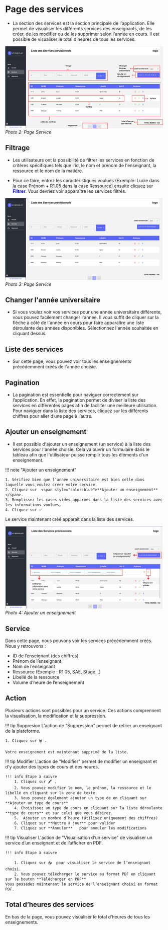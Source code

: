 # Page des services

- La section des services est la section principale de l'application. Elle permet de visualiser les différents services des enseignants, de les créer, de les modifier ou de les supprimer selon l'année en cours. Il est possible de visualiser le total d’heures de tous les services.


![Services](img/liste_services.png)
_Photo 2: Page Service_

## Filtrage

- Les utilisateurs ont la possibilité de filtrer les services en fonction de critères spécifiques tels que l'id, le nom et prénom de l'enseignant, la ressource et le nom de la matière.


- Pour ce faire, entrez les caractéristiques voulues (Exemple: Lucie dans la case Prénom + R1.05 dans la case Ressource) ensuite cliquez sur  <span style="color:blue">**Filtrer**</span>. Vous devriez voir apparaître les services filtrés.

![Filtrage](img/filtrage.png)
_Photo 3: Page Service_

## Changer l'année universitaire 

- Si vous voulez voir vos services pour une année universitaire différente, vous pouvez facilement changer l'année. Il vous suffit de cliquer sur la flèche à côté de l'année en cours pour faire apparaître une liste déroulante des années disponibles. Sélectionnez l'année souhaitée en cliquant dessus.

## Liste des services 

- Sur cette page, vous pouvez voir tous les enseignements précédemment créés de l'année choisie.

## Pagination 

- La pagination est essentielle pour naviguer correctement sur l’application. En effet, la pagination permet de diviser la liste des services en différentes pages afin de faciliter une meilleure utilisation. Pour naviguer dans la liste des services, cliquez sur les différents chiffres pour aller d’une page à l’autre.

## Ajouter un enseignement 

- Il est possible d'ajouter un enseignement (un service) à la liste des services pour l'année choisie. Cela va ouvrir un formulaire dans le tableau afin que l'utilisateur puisse remplir tous les éléments d'un enseignement.

!!! note "Ajouter un enseignement"

    1. Vérifiez bien que l’année universitaire est bien celle dans laquelle vous voulez créer votre service.
    2. Cliquez sur  <span style="color:blue">**Ajouter un enseignement**</span>.
    3. Remplissez les cases vides apparues dans la liste des services avec les informations voulues.
    4. Cliquez sur ✅

Le service maintenant créé apparaît dans la liste des services.

![Filtrage](img/ajout_enseignement.png)
_Photo 4: Ajouter un enseignement_

## Service

Dans cette page, nous pouvons voir les services précédemment créés. Nous y retrouvons :

- ID de l’enseignant (des chiffres)
- Prénom de l’enseignant
- Nom de l’enseignant
- Ressource (Exemple : R1.05, SAE, Stage...)
- Libellé de la ressource
- Volume d’heure de l’enseignement

## Action
Plusieurs actions sont possibles pour un service. Ces actions comprennent la visualisation, la modification et la suppression.

!!! tip Suppresion
    L'action de "Suppression" permet de retirer un enseignant de la plateforme. 
    
    1. Cliquez sur 🗑️ .
       
    Votre enseignement est maintenant supprimé de la liste.


!!! tip Modifier
    L'action de "Modifier" permet de modifier un enseignant et d'y ajouter des types de cours et des heures.

    !!! info Étape à suivre
        1. Cliquez sur 🖋️ .
        2. Vous pouvez modifier le nom, le prénom, la ressource et le libellé en cliquant sur la zone de texte.
        3. Vous pouvez également ajouter un type de en cliquant sur **Ajouter un type de cours**
        4. Choisissez un type de cours en cliquant sur la liste déroulante **type de cours** et sur celui que vous désirez.
        5.  Ajouter un nombre d’heure (Utilisez uniquement des chiffres)
        6. Cliquez sur **Mettre à jour** pour valider 
        7. Cliquez sur **Annuler**   pour annuler les modifications

!!! tip Visualiser
    L'action de "Visualisation d‘un service" de visualiser un service d’un enseignant et de l’afficher en PDF.
    
    !!! info Étape à suivre

        1. Cliquez sur 📥  pour visualiser le service de l’enseignant choisi.
        2. Vous pouvez télécharger le service au format PDF en cliquant sur le bouton **Télécharger en PDF**
    Vous possédez maintenant le service de l’enseignant choisi en format PDF.


## Total d’heures des services 
En bas de la page, vous pouvez visualiser le total d’heures de tous les enseignements.